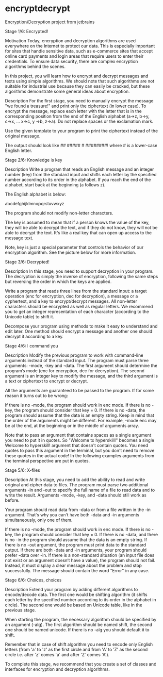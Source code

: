 # encryptdecrypt
Encryption/Decryption project from jetbrains

Stage 1/6: Encrypted!

Motivation
Today, encryption and decryption algorithms are used everywhere on the Internet to protect our data. 
This is especially important for sites that handle sensitive data, such as e-commerce sites that accept online card payments and login areas 
that require users to enter their credentials. To ensure data security, there are complex encryption algorithms behind the scenes.

In this project, you will learn how to encrypt and decrypt messages and texts using simple algorithms. 
We should note that such algorithms are not suitable for industrial use because they can easily be cracked, 
but these algorithms demonstrate some general ideas about encryption.

Description
For the first stage, you need to manually encrypt the message "we found a treasure!" and print only the ciphertext (in lower case).
To encrypt the message, replace each letter with the letter that is in the corresponding position from the end of the English alphabet 
(a→z, b→y, c→x, ... x→c, y →b, z→a). Do not replace spaces or the exclamation mark.

Use the given template to your program to print the ciphertext instead of the original message.

The output should look like ## ##### # ########! where # is a lower-case English letter.

Stage 2/6: Knowledge is key

Description
Write a program that reads an English message and an integer number (key) from the standard input and shifts each letter by the specified number 
according to its order in the alphabet. If you reach the end of the alphabet, start back at the beginning (a follows z).

The English alphabet is below:

abcdefghijklmnopqrstuvwxyz

The program should not modify non-letter characters.

The key is assumed to mean that if a person knows the value of the key, they will be able to decrypt the text, and if they do not know, 
they will not be able to decrypt the text. It's like a real key that can open up access to the message text.

Note, key is just a special parameter that controls the behavior of our encryption algorithm. See the picture below for more information.

Stage 3/6: Decrypted!

Description
In this stage, you need to support decryption in your program. The decryption is simply the inverse of encryption, 
following the same steps but reversing the order in which the keys are applied.

Write a program that reads three lines from the standard input: a target operation (enc for encryption, dec for decryption), 
a message or a cyphertext, and a key to encrypt/decrypt messages. All non-letter characters should be encrypted as well as regular letters. 
We recommend you to get an integer representation of each character (according to the Unicode table) to shift it.

Decompose your program using methods to make it easy to understand and edit later. 
One method should encrypt a message and another one should decrypt it according to a key.

Stage 4/6: I command you

Description
Modify the previous program to work with command-line arguments instead of the standard input. 
The program must parse three arguments: -mode, -key and -data. The first argument should determine the program’s mode (enc for encryption, dec for decryption). 
The second argument is an integer key to modify the message, and the third argument is a text or ciphertext to encrypt or decrypt.

All the arguments are guaranteed to be passed to the program. If for some reason it turns out to be wrong:

If there is no -mode, the program should work in enc mode.
If there is no -key, the program should consider that key = 0.
If there is no -data, the program should assume that the data is an empty string.
Keep in mind that the order of the arguments might be different. For example, -mode enc may be at the end, at the beginning or in the middle of arguments array.

Note that to pass an argument that contains spaces as a single argument you need to put it in quotes. 
So "Welcome to hyperskill!" becomes a single Welcome to hyperskill! argument that doesn't contain quotes. 
You need quotes to pass this argument in the terminal, but you don't need to remove these quotes in the actual code! 
In the following examples arguments from the terminal perspective are put in quotes.

Stage 5/6: X-files

Description
At this stage, you need to add the ability to read and write original and cipher data to files. 
The program must parse two additional arguments -in and -out to specify the full name of a file to read data and to write the result. 
Arguments -mode, -key, and -data should still work as before.

Your program should read data from -data or from a file written in the -in argument. 
That's why you can't have both -data and -in arguments simultaneously, only one of them.

If there is no -mode, the program should work in enc mode.
If there is no -key, the program should consider that key = 0.
If there is no -data, and there is no -in the program should assume that the data is an empty string.
If there is no -out argument, the program must print data to the standard output.
If there are both -data and -in arguments, your program should prefer -data over -in.
If there is a non-standard situation (an input file does not exist or an argument doesn’t have a value), the program should not fail. 
Instead, it must display a clear message about the problem and stop successfully. The message should contain the word "Error" in any case.

Stage 6/6: Choices, choices

Description
Extend your program by adding different algorithms to encode/decode data. The first one would be shifting algorithm
(it shifts each letter by the specified number according to its order in the alphabet in circle). 
The second one would be based on Unicode table, like in the previous stage.

When starting the program, the necessary algorithm should be specified by an argument (-alg). 
The first algorithm should be named shift, the second one should be named unicode. If there is no -alg you should default it to shift.

Remember that in case of shift algorithm you need to encode only English letters 
(from 'a' to 'z' as the first circle and from 'A' to 'Z' as the second circle i.e. after 'z' comes 'a' and after 'Z' comes 'A').

To complete this stage, we recommend that you create a set of classes and interfaces for encryption and decryption algorithms.

